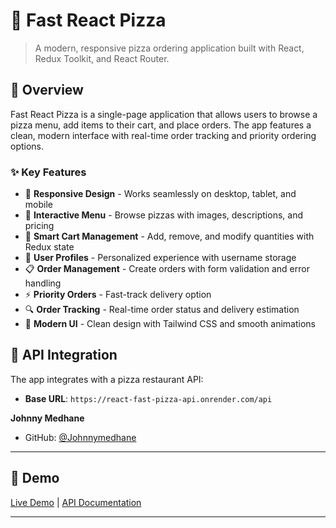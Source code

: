 # 🍕 Fast React Pizza

> A modern, responsive pizza ordering application built with React, Redux Toolkit, and React Router.


## 🎯 Overview

Fast React Pizza is a single-page application that allows users to browse a pizza menu, add items to their cart, and place orders. The app features a clean, modern interface with real-time order tracking and priority ordering options.

### ✨ Key Features

- 📱 **Responsive Design** - Works seamlessly on desktop, tablet, and mobile
- 🍕 **Interactive Menu** - Browse pizzas with images, descriptions, and pricing
- 🛒 **Smart Cart Management** - Add, remove, and modify quantities with Redux state
- 👤 **User Profiles** - Personalized experience with username storage
- 📋 **Order Management** - Create orders with form validation and error handling
- ⚡ **Priority Orders** - Fast-track delivery option
- 🔍 **Order Tracking** - Real-time order status and delivery estimation
- 🎨 **Modern UI** - Clean design with Tailwind CSS and smooth animations


## 📱 API Integration

The app integrates with a pizza restaurant API:

- **Base URL**: `https://react-fast-pizza-api.onrender.com/api`



**Johnny Medhane**
- GitHub: [@Johnnymedhane](https://github.com/Johnnymedhane)

---

## 🚀 Demo

[Live Demo](https://your-demo-link.com) | [API Documentation](https://react-fast-pizza-api.onrender.com/api)

---
